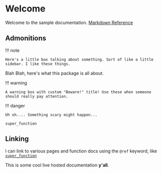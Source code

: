 # Welcome
Welcome to the sample documentation. [Markdown Reference](https://docs.julialang.org/en/v1/stdlib/Markdown/)


## Admonitions

!!! note

    Here's a little box talking about something. Sort of like a little sidebar. I like these things.

Blah Blah, here's what this package is all about.

!!! warning

    A warning box with custom "Beware!" title! Use these when someone should really pay attention.

!!! danger

    Uh oh.... Something scary might happen...

```@docs
super_function
```

## Linking
I can link to various pages and function docs using the `@ref` keyword, like [`super_function`](@ref)


This is some cool live hosted documentation **y'all**.